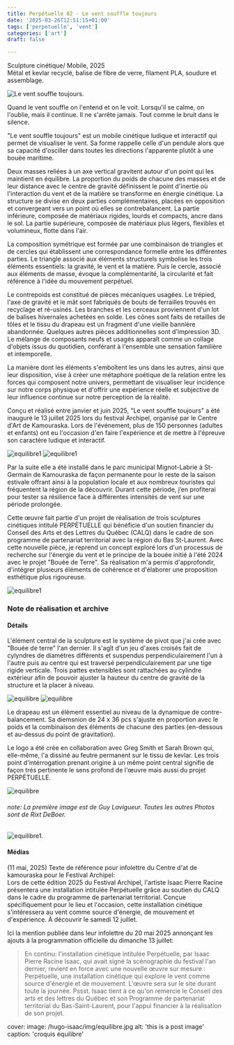 ```yaml
---
title: Perpétuelle 02 - Le vent souffle toujours
date: '2025-03-26T12:51:15+01:00'
tags: ['perpetuelle', 'vent']
categories: ['art']
draft: false

--- 
```

Sculpture cinétique/ Mobile, 2025    
Métal et kevlar recyclé, balise de fibre de verre, filament PLA, soudure et assemblage.

![Le vent souffle toujours](/hugo-isaac/img/bouee1.jpg).  

Quand le vent souffle on l'entend et on le voit. Lorsqu'il se calme, on l'oublie, mais il continue. Il ne s'arrête jamais. Tout comme le bruit dans le silence. 

"Le vent souffle toujours" est un mobile cinétique ludique et interactif qui permet de visualiser le vent. Sa forme rappelle celle d'un pendule alors que sa capacité d'osciller dans toutes les directions l'apparente plutôt à une bouée maritime.   

Deux masses reliées à un axe vertical gravitent autour d'un point qui les maintient en équilibre. La proportion du poids de chacune des masses et de leur distance avec le centre de gravité définissent le point d'inertie où l'interaction du vent et de la matière se transforme en énergie cinétique. La structure se divise en deux parties complémentaires, placées en opposition et convergeant vers un point où elles se contrebalancent. La partie inférieure, composée de matériaux rigides, lourds et compacts, ancre dans le sol. La partie supérieure, composée de matériaux plus légers, flexibles et volumineux, flotte dans l'air. 

La composition symétrique est formée par une combinaison de triangles et de cercles qui établissent une correspondance formelle entre les différentes parties. Le triangle associé aux éléments structurels symbolise les trois éléments essentiels: la gravité, le vent et la matière. Puis le cercle, associé aux éléments de masse, évoque la complémentarité, la circularité et fait référence à l'idée du mouvement perpétuel.

Le contrepoids est constitué de pièces mécaniques usagées. Le trépied, l'axe de gravité et le mât sont fabriqués de bouts de ferrailles trouvés en recyclage et ré-usinés. Les branches et les cerceaux proviennent d'un lot de balises hivernales achetées en solde. Les cônes sont faits de retailles de tôles et le tissu du drapeau est un fragment d'une vieille bannière abandonnée. Quelques autres pièces additionnelles sont d'impression 3D. 
Le mélange de composants neufs et usagés apparaît comme un collage d'objets issus du quotidien, conférant à l'ensemble une sensation familière et intemporelle.  

La manière dont les éléments s'emboîtent les uns dans les autres, ainsi que leur disposition, vise à créer une métaphore poétique de la relation entre les forces qui composent notre univers, permettant de visualiser leur incidence sur notre corps physique et d'offrir une expérience réelle et subjective de leur influence continue sur notre perception de la réalité.

Conçu et réalisé entre janvier et juin 2025, "Le vent souffle toujours" a été inauguré le 13 juillet 2025 lors du festival Archipel, organisé par le Centre d'Art de Kamouraska. Lors de l'événement, plus de 150 personnes (adultes et enfants) ont eu l'occasion d'en faire l'expérience et de mettre à l'épreuve son caractère ludique et interactif.   

![equilibre1](/hugo-isaac/img/equilibre055.jpg)
![equilibre1](/hugo-isaac/img/equilibre001.jpg)  

Par la suite elle a été installé dans le parc municipal Mignot-Labrie à St-Germain de Kamouraska de façon permanente pour le reste de la saison estivale offrant ainsi à la population locale et aux nombreux touristes qui fréquentent la région de la découvrir. 
Durant cette période, j’en profiterai pour tester sa résilience face à différentes intensités de vent sur une période prolongée.

Cette œuvre fait partie d'un projet de réalisation de trois sculptures cinétiques intitulé PERPÉTUELLE qui bénéficie d'un soutien financier du Conseil des Arts et des Lettres du Québec (CALQ) dans le cadre de son programme de partenariat territorial avec la région du Bas St-Laurent. Avec cette nouvelle pièce, je reprend un concept exploré lors d'un processus de recherche sur l'énergie du vent et le principe de la bouée initié à l'été 2024 avec le projet "Bouée de Terre". Sa réalisation m'a permis d'approfondir, d'intégrer plusieurs éléments de cohérence et d'élaborer une proposition esthétique plus rigoureuse. 

![equilibre1](/hugo-isaac/img/equilibre046.jpg)   
   

### Note de réalisation et archive 

#### Détails 

L'élément central de la sculpture est le système de pivot que j'ai crée avec "Bouée de terre" l'an dernier. Il s'agît d'un jeu d'axes croisés fait de cylyndres de diamétres différents et suspendus perpendiculairement l'un à l'autre puis au centre qui est traversé perpendiculairement par une tige rigide verticale. Trois pattes extensibles sont rattachées au cylindre extérieur afin de pouvoir ajuster la hauteur du centre de gravité de la structure et la placer à niveau.     

![equilibre](/hugo-isaac/img/equilibre082.jpg)
![equilibre](/hugo-isaac/img/equilibre076.jpg)

Le drapeau est un élément essentiel au niveau de la dynamique de contre-balancement. Sa diemsnion de 24 x 36 pcs s'ajuste en proportion avec le poids et la combinaison des éléments de chacune des parties (en-dessous et au-dessus du point de gravitation).   

Le logo a été crée en collaboration avec Greg Smith et Sarah Brown qui, elle-même, l'a dissiné au feutre permanent sur le tissu de kevlar. Les trois point d'intérrogation prenant origine à un même point central signifie de façon trés pertinente le sens profond de l'œuvre mais aussi du projet PERPÉTUELLE. 
    
![equilibre](/hugo-isaac/img/equilibre040.jpg)


###### note: La première image est de Guy Lavigueur. Toutes les autres Photos sont de Rixt DeBoer.   

![equilibre1](/hugo-isaac/img/equilibre086.jpg).  

#### Médias
(11 mai, 2025)
Texte de référence pour infolettre du Centre d'at de kamouraska pour le Festival Archipel:   
Lors de cette édition 2025 du Festival Archipel, l'artiste Isaac Pierre Racine présentera une installation intitulée Perpétuelle grâce au soutien du CALQ dans le cadre du programme de partenariat territorial. Conçue spécifiquement pour le lieu et l'occasion, cette installation cinétique s'intéressera au vent comme source d'énergie, de mouvement et d'expérience. À découvrir le samedi 12 juillet. 

Ici la mention publiée dans leur infolettre du 20 mai 2025 annonçant les ajouts à la programmation officielle du dimanche 13 juillet:   

> En continu: l'installation cinétique intitulée Perpétuelle, par Isaac Pierre Racine 
Isaac, qui avait signé la scénographie du festival l'an dernier, revient en force avec une nouvelle œuvre sur mesure : Perpétuelle, une installation cinétique qui explore le vent comme source d'énergie et de mouvement. L'œuvre sera sur le site durant toute la journée.
Pssst. Isaac tient à ce qu'on remercie le Conseil des arts et des lettres du Québec et son Programme de partenariat territorial du Bas-Saint-Laurent, pour l'appui financier à la réalisation de son projet. 

cover:
    image: /hugo-isaac/img/equilibre.jpg
    alt: 'this is a post image'
    caption: 'croquis équilibre'